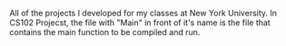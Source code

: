 All of the projects I developed for my classes at New York University.  In CS102 Projecst, the file with "Main" in front of it's name is the file that contains the main function to be compiled and run.
